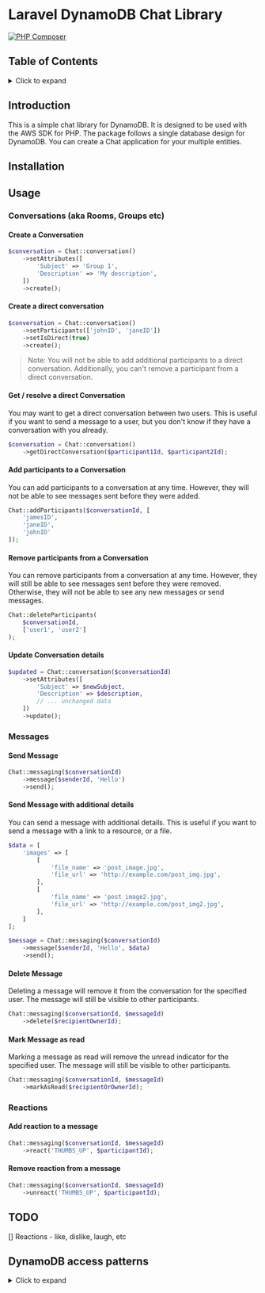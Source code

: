 # Laravel DynamoDB Chat Library

[![PHP Composer](https://github.com/musonza/dynamodb-chat/actions/workflows/ci.yml/badge.svg)](https://github.com/musonza/dynamodb-chat/actions/workflows/ci.yml)

## Table of Contents

<details><summary>Click to expand</summary>

- [Introduction](#introduction)
- [Installation](#installation)
- [Usage](#usage)
  - [Conversations](#conversations--aka-rooms-groups-etc-)
    - [Create a Conversation](#create-a-conversation)
    - [Create a direct conversation](#create-a-direct-conversation)
    - [Get / resolve a direct Conversation](#get--resolve-a-direct-conversation)
    - [Add participants to a Conversation](#add-participants-to-a-conversation)
    - [Remove participants from a Conversation](#remove-participants-from-a-conversation)
    - [Update Conversation details](#update-conversation-details)
  - [Messages](#messages)
    - [Send Message](#send-message)
    - [Send Message with additional details](#send-message-with-additional-details)
    - [Delete Message](#delete-message)
    - [Mark Message as read](#mark-message-as-read)
  - [Reactions](#reactions)
- [DynamoDB access patterns](#dynamodb-access-patterns)
</details>

## Introduction

This is a simple chat library for DynamoDB. It is designed to be used with the AWS SDK for PHP. The package follows a single database design for DynamoDB.
You can create a Chat application for your multiple entities.

## Installation

## Usage

### Conversations (aka Rooms, Groups etc)

#### Create a Conversation

```php
$conversation = Chat::conversation()
    ->setAttributes([
        'Subject' => 'Group 1',
        'Description' => 'My description',
    ])
    ->create();
```

#### Create a direct conversation

```php
$conversation = Chat::conversation()
    ->setParticipants(['johnID', 'janeID'])
    ->setIsDirect(true)
    ->create();
```

>Note: You will not be able to add additional participants to a direct conversation. Additionally, you can't remove a participant from a direct conversation.

#### Get / resolve a direct Conversation

You may want to get a direct conversation between two users. This is useful if you want to send a message to a user, but you don't know if they have a conversation with you already.

```php
$conversation = Chat::conversation()
    ->getDirectConversation($participant1Id, $participant2Id);
```

#### Add participants to a Conversation

You can add participants to a conversation at any time. However, they will not be able to see messages sent before they were added.

```php
Chat::addParticipants($conversationId, [
    'jamesID',
    'janeID',
    'johnID'
]);
```

#### Remove participants from a Conversation

You can remove participants from a conversation at any time. However, they will still be able to see messages sent before they were removed. Otherwise, they will not be able to see any new messages or send messages.

```php
Chat::deleteParticipants(
    $conversationId, 
    ['user1', 'user2']
);
```

#### Update Conversation details

```php
$updated = Chat::conversation($conversationId)
    ->setAttributes([
        'Subject' => $newSubject,
        'Description' => $description,
        // ... unchanged data
    ])
    ->update();
```

### Messages

#### Send Message

```php
Chat::messaging($conversationId)
    ->message($senderId, 'Hello')
    ->send();
```

#### Send Message with additional details

You can send a message with additional details. This is useful if you want to send a message with a link to a resource, or a file.

```php
$data = [
    'images' => [
        [
            'file_name' => 'post_image.jpg',
            'file_url' => 'http://example.com/post_img.jpg',
        ],
        [
            'file_name' => 'post_image2.jpg',
            'file_url' => 'http://example.com/post_img2.jpg',
        ],
    ]
];

$message = Chat::messaging($conversationId)
    ->message($senderId, 'Hello', $data)
    ->send();
```

#### Delete Message

Deleting a message will remove it from the conversation for the specified user. The message will still be visible to other participants.

```php
Chat::messaging($conversationId, $messageId)
    ->delete($recipientOwnerId);
```

#### Mark Message as read

Marking a message as read will remove the unread indicator for the specified user. The message will still be visible to other participants.

```php  
Chat::messaging($conversationId, $messageId)
    ->markAsRead($recipientOrOwnerId);
```

### Reactions

#### Add reaction to a message

```php
Chat::messaging($conversationId, $messageId)
    ->react('THUMBS_UP', $participantId);
```

#### Remove reaction from a message

```php
Chat::messaging($conversationId, $messageId)
    ->unreact('THUMBS_UP', $participantId);
```

## TODO

[] Reactions - like, dislike, laugh, etc

## DynamoDB access patterns

<details><summary>Click to expand</summary>

| Entity       |        PK         |                SK |
|--------------|:-----------------:|------------------:|
| Conversation | CONVERSATION#{ID} | CONVERSATION#{ID} |
| Participant  | CONVERSATION#{ID} |  PARTICIPANT#{ID} |
| Message      | CONVERSATION#{ID} |          MSG#{ID} |

### GSI1

| Entity       |      GSI1PK       |            GSI1SK |
|--------------|:-----------------:|------------------:|
| Conversation |                   |                   |
| Participant  | PARTICIPANT#{ID}  | CONVERSATION#{ID} |
| Message      | CONVERSATION#{ID} |          MSG#{ID} |

### GSI2

| Entity       |         GSI2PK         |                    GSI2SK |
|--------------|:----------------------:|--------------------------:|
| Conversation |                        |                           |
| Participant  |                        |                           |
| Message      | PARTICIPANT#{senderId} | PARTICIPANT#{recipientId} |

</details>
